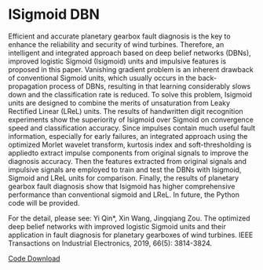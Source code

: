# ISigmoid DBN

 Efficient and accurate planetary gearbox fault diagnosis is the key to enhance the reliability and security of wind turbines. Therefore, an intelligent and integrated approach based on deep belief networks (DBNs), improved logistic Sigmoid (Isigmoid) units and impulsive features is proposed in this paper. Vanishing gradient problem is an inherent drawback of conventional Sigmoid units, which usually occurs in the back-propagation process of DBNs, resulting in that learning considerably slows down and the classification rate is reduced. To solve this problem, Isigmoid units are designed to combine the merits of unsaturation from Leaky Rectified Linear (LReL) units. The results of handwritten digit recognition experiments show the superiority of Isigmoid over Sigmoid on convergence speed and classification accuracy. Since impulses contain much useful fault information, especially for early failures, an integrated approach using the optimized Morlet wavelet transform, kurtosis index and soft-thresholding is appliedto extract impulse components from original signals to improve the diagnosis accuracy. Then the features extracted from original signals and impulsive signals are employed to train and test the DBNs with Isigmoid, Sigmoid and LReL units for comparison. Finally, the results of planetary gearbox fault diagnosis show that Isigmoid has higher comprehensive performance than conventional sigmoid and LReL. In future, the Python code will be provided.

For the detail, please see:  Yi Qin*, Xin Wang, Jingqiang Zou. The optimized deep belief networks with improved logistic Sigmoid units and their application in fault diagnosis for planetary gearboxes of wind turbines. IEEE Transactions on Industrial Electronics, 2019, 66(5): 3814-3824.

[Code Download](https://github.com/QinYi-team/Code/tree/master/ISigmoid%20DBN)

